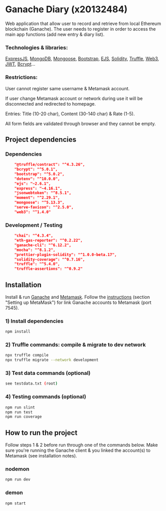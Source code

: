 # Ganache Diary (x20132484)
Web application that allow user to record and retrieve from local Ethereum blockchain (Ganache). The user needs to register in order to access the main app functions (add new entry & diary list).

### Technologies & libraries: 
[ExpressJS](https://www.npmjs.com/package/express), 
[MongoDB](https://www.mongodb.com), 
[Mongoose](https://www.npmjs.com/package/mongoose), 
[Bootstrap](https://getbootstrap.com/), 
[EJS](https://ejs.co/), 
[Solidity](https://docs.soliditylang.org/en/v0.8.6/), 
[Truffle](https://www.trufflesuite.com/), 
[Web3](https://web3js.readthedocs.io/en/v1.4.0/), 
[JWT](https://jwt.io/), 
[Bcrypt](https://www.npmjs.com/package/bcrypt)...

### Restrictions: 
User cannot register same username & Metamask account.

If user change Metamask account or network during use it will be disconnected and redirected to homepage.

Entries: Title (10-20 char), Content (30-140 char) & Rate (1-5).

All form fields are validated through browser and they cannot be empty.


## Project dependencies
### Dependencies
```json
    "@truffle/contract": "^4.3.26",
    "bcrypt": "^5.0.1",
    "bootstrap": "^5.0.2",
    "dotenv": "^10.0.0",
    "ejs": "~2.6.1",
    "express": "~4.16.1",
    "jsonwebtoken": "^8.5.1",
    "moment": "^2.29.1",
    "mongoose": "^5.13.3",
    "serve-favicon": "^2.5.0",
    "web3": "^1.4.0"
```

### Development / Testing
```json
    "chai": "^4.3.4",
    "eth-gas-reporter": "^0.2.22",
    "ganache-cli": "^6.12.2",
    "mocha": "^8.1.2",
    "prettier-plugin-solidity": "^1.0.0-beta.17",
    "solidity-coverage": "^0.7.16",
    "truffle": "^5.4.0",
    "truffle-assertions": "^0.9.2"
```

## Installation
Install & run [Ganache](https://www.trufflesuite.com/ganache) and [Metamask](https://metamask.io/). Follow the [instructions](https://www.trufflesuite.com/docs/truffle/getting-started/truffle-with-metamask) (section "Setting up MetaMask") for link Ganache accounts to Metamask (port 7545). 

### 1) Install dependencies
```bash
npm install
```

### 2) Truffle commands: compile & migrate to dev network
```bash
npx truffle compile
npx truffle migrate --network development
```

### 3) Test data commands (optional)
```bash
see testdata.txt (root)
```

### 4) Testing commands (optional)
```bash
npm run slint
npm run test
npm run coverage
```

## How to run the project
Follow steps 1 & 2 before run through one of the commands below. Make sure you're running the Ganache client & you linked the account(s) to Metamask (see installation notes).

### nodemon
```bash
npm run dev
```

### demon
```bash
npm start
```
